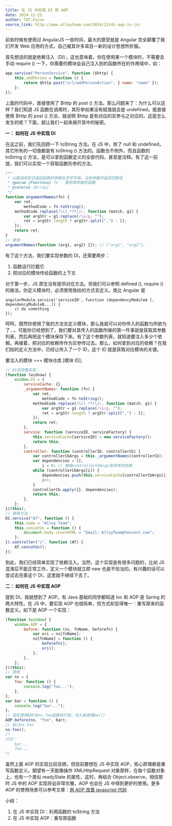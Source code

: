 ```yaml
---
title: 在 JS 中实现 DI 和 AOP
date: 2014-12-21
author: TAT.Fujun
source_link: http://www.alloyteam.com/2014/12/di-aop-in-js/
---
```


前些时候有使用过 AngularJS 一些时间，最大的感受就是 Angular 完全颠覆了我们开发 Web 应用的方式，自己被其许多耳目一新的设计思想所折服。

首先想说的就是依赖注入（DI），这也意味着，你在使用某一个模块时，不需要去手动 require () 一下，你需要的模块会自己注入到的函数所在的作用域中，如：

```javascript
app.service("PersonService", function ($http) {
    this.addPerson = function () {
        return $http.post("url/addPersonAction", { name: "name" });
    };
});
```

上面的代码中，直接使用了 $http 的 post () 方法。那么问题来了：为什么可以这样？我们知道 JS 函数在调用时，其形参如果没有赋值就会是 undefined。能直接使用 $http 的 post () 方法，就说明 $http 是有对应的实参与之对应的。这是怎么发生的呢？下面，就让我们一起来揭开其中的秘密。

**一： 如何在 JS 中实现 DI**

在这之前，我们先回顾一下 toString 方法。在 JS 中，除了 null 和 undefined，其它所有的一切值都是有 toString () 方法的。函数也不例外，而且函数的 toString () 方法，是可以拿到函数定义的全部代码，甚至是注释。有了这一前提，我们可以实现一个获取函数形参的方法。

```javascript
/**
 * 以数组的形式返回函数的参数名字字符串。没有参数时返回空数组
 * @param {Function} fn - 要获取参数的函数
 * @returns {Array}
 */
function argumentNames(fn) {
    var ret,
        methodCode = fn.toString();
    methodCode.replace(/\((.*?)\)/, function (match, g1) {
        var argStr = g1.replace(/\s/g, "");
        ret = argStr.length ? argStr.split(",") : [];
    });
    return ret;
}
// 使用：
argumentNames(function (arg1, arg2) {}); // ["arg1", "arg2"];
```

有了这个方法，我们要实现参数的 DI，还需要两步：  
1. 函数运行拦截它  
2. 把对应的模块传给函数的上下文

对于第一步，JS 原生没有提供对应方法。但我们可以参照 defined (), require () 的做法。你定义模块时，必须使用我给的方式去定义。类比 Angular 是

    angularModule.service('serviceID', function (dependencyModuleA [, dependencyModuleB...]) {
    	// do something
    });

呵呵，既然你使用了我的方法去定义模块，那么我就可以对你传入的函数为所欲为了...。可能你已经想到了，我们要对其传入的函数所做的第一件事就是获取其参数列表，然后再把这个模块保存下来。有了这个参数列表，就知道要注入多少个依赖。再接着，把对应的依赖传作为实参传过去。那么，如何拿到对应的依赖？在我们给的定义方法中，已经让传入了一个 ID，这个 ID 就是获取对应模块的关键。

要注入的模块 === 模块仓库 \[模块 ID];

```javascript
// DI的完整实现：
(function (widnow) {
    window.DI = {
        serviceCache: {},
        _argumentNames: function (fn) {
            var ret,
                methodCode = fn.toString();
            methodCode.replace(/\((.*?)\)/, function (match, g1) {
                var argStr = g1.replace(/\s/g, "");
                ret = argStr.length ? argStr.split(",") : [];
            });
            return ret;
        },
        service: function (serviceID, serviceFactory) {
            this.serviceCache[serviceID] = new serviceFactory();
            return this;
        },
        controller: function (controllerID, controllerCb) {
            var controllerCbArgs = this._argumentNames(controllerCb);
            var dependencies = [],
                i = 0; // 根据controllerCbArgs有序填充依赖
            while (controllerCbArgs[i]) {
                dependencies.push(this.serviceCache[controllerCbArgs[i]]);
                i++;
            }
            controllerCb.apply({}, dependencies);
            return this;
        },
    };
})(this);
// 使用方法：
DI.service("AT", function () {
    this.name = "Alloy Team";
    this.concatUs = function () {
        document.body.innerHTML = "Email: AlloyTeam@tencent.com";
    };
}).controller("c", function (AT) {
    AT.concatUs();
});
```

到此，我们已经简单实现了依赖注入。当然，这个实现是有很多问题的，比如 JS 混淆后不能正常工作，定义一个模块就立即 new 也是不恰当的。有兴趣的话可以尝试去完善这个 DI，这里就不继续下去了。

**二： 如何在 JS 中实现 AOP**

提到 DI，我就想到了 AOP。有 Java 基础的同学都知道 Ioc 和 AOP 是 Spring 的两大特性。在 JS 中，要实现 AOP 也很简单，但方式却显得唯一：重写原来的函数定义。如下是 AOP 一个实现：

```javascript
(function (window) {
    window.AOP = {
        before: function (ns, fnName, beforefn) {
            var ori = ns[fnName];
            ns[fnName] = function () {
                beforefn();
                ori();
            };
        },
    };
})(this);
// 使用
var ns = {
    foo: function () {
        console.log("foo...");
    },
};
var bar = function () {
    console.log("bar...");
};
// 现在使用AOP在ns.foo函数执行前，切入新逻辑bar()
AOP.before(ns, "foo", bar);
// 执行ns.foo
ns.foo();
/* 
打印：
	bar...
	foo...
*/
```

虽然上面 AOP 的实现比较丑陋，但目前要想在 JS 中实现 AOP，核心原理都是重写函数定义。期望有一天能像操作 XMLHttpRequest 对象那样，在每个函数对象上，也有一个类似 readyState 的属性，这时，再结合 Object.observe，相信那时 JS 中的 AOP 实现将会非常优雅，AOP 也会在 JS 中得到更好的使用。更多 AOP 的使用场景可以参考文章：[用 AOP 改善 javascript 代码](http://www.alloyteam.com/author/svenzeng/ "用 AOP 改善 javascript 代码")

小结：  
1. 在 JS 中实现 DI：利用函数的 toString 方法  
2. 在 JS 中实现 AOP：重写原函数